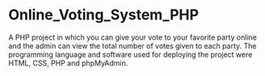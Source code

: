 # Online_Voting_System_PHP
A PHP project in which you can give your vote to your favorite party online and the admin can view the total number of votes given to each party. The programming language and software used for deploying the project were HTML, CSS, PHP and phpMyAdmin.
